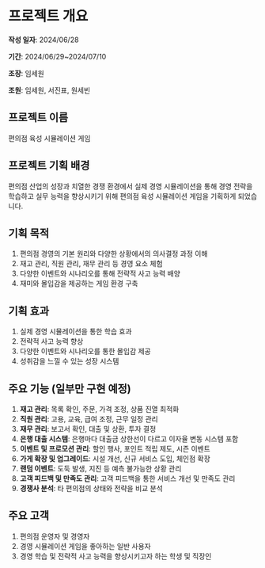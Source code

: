 # 프로젝트 개요

**작성 일자**: 2024/06/28

**기간**: 2024/06/29~2024/07/10

**조장**: 임세원

**조원**: 임세원, 서진표, 원세빈

## 프로젝트 이름

편의점 육성 시뮬레이션 게임

## 프로젝트 기획 배경

편의점 산업의 성장과 치열한 경쟁 환경에서 실제 경영 시뮬레이션을 통해 경영 전략을 학습하고 실무 능력을 향상시키기 위해 편의점 육성 시뮬레이션 게임을 기획하게 되었습니다.

## 기획 목적

1. 편의점 경영의 기본 원리와 다양한 상황에서의 의사결정 과정 이해
2. 재고 관리, 직원 관리, 재무 관리 등 경영 요소 체험
3. 다양한 이벤트와 시나리오를 통해 전략적 사고 능력 배양
4. 재미와 몰입감을 제공하는 게임 환경 구축

## 기획 효과

1. 실제 경영 시뮬레이션을 통한 학습 효과
2. 전략적 사고 능력 향상
3. 다양한 이벤트와 시나리오를 통한 몰입감 제공
4. 성취감을 느낄 수 있는 성장 시스템

## 주요 기능 (일부만 구현 예정)

1. **재고 관리**: 목록 확인, 주문, 가격 조정, 상품 진열 최적화
2. **직원 관리**: 고용, 교육, 급여 조정, 근무 일정 관리
3. **재무 관리**: 보고서 확인, 대출 및 상환, 투자 결정
4. **은행 대출 시스템**: 은행마다 대출금 상한선이 다르고 이자율 변동 시스템 포함
5. **이벤트 및 프로모션 관리**: 할인 행사, 포인트 적립 제도, 시즌 이벤트
6. **가게 확장 및 업그레이드**: 시설 개선, 신규 서비스 도입, 체인점 확장
7. **랜덤 이벤트**: 도둑 발생, 지진 등 예측 불가능한 상황 관리
8. **고객 피드백 및 만족도 관리**: 고객 피드백을 통한 서비스 개선 및 만족도 관리
9. **경쟁사 분석**: 타 편의점의 상태와 전략을 비교 분석

## 주요 고객

1. 편의점 운영자 및 경영자
2. 경영 시뮬레이션 게임을 좋아하는 일반 사용자
3. 경영 학습 및 전략적 사고 능력을 향상시키고자 하는 학생 및 직장인
